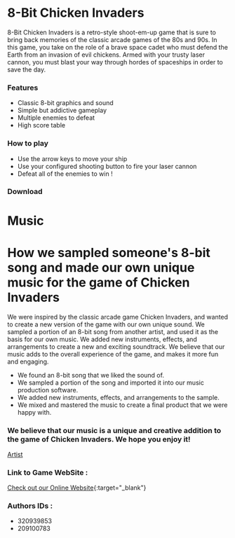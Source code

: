 
# 8-Bit Chicken Invaders

8-Bit Chicken Invaders is a retro-style shoot-em-up game that is sure to bring back memories of the classic arcade games of the 80s and 90s. In this game, you take on the role of a brave space cadet who must defend the Earth from an invasion of evil chickens. Armed with your trusty laser cannon, you must blast your way through hordes of spaceships in order to save the day.

### Features

* Classic 8-bit graphics and sound
* Simple but addictive gameplay
* Multiple enemies to defeat
* High score table

### How to play

* Use the arrow keys to move your ship
* Use your configured shooting button to fire your laser cannon
* Defeat all of the enemies to win ! 

### Download

# Music
# How we sampled someone's 8-bit song and made our own unique music for the game of Chicken Invaders

We were inspired by the classic arcade game Chicken Invaders, and wanted to create a new version of the game with our own unique sound. We sampled a portion of an 8-bit song from another artist, and used it as the basis for our own music. We added new instruments, effects, and arrangements to create a new and exciting soundtrack. We believe that our music adds to the overall experience of the game, and makes it more fun and engaging.

  * We found an 8-bit song that we liked the sound of.
  * We sampled a portion of the song and imported it into our music production software.
  * We added new instruments, effects, and arrangements to the sample.
  * We mixed and mastered the music to create a final product that we were happy with.

### We believe that our music is a unique and creative addition to the game of Chicken Invaders. We hope you enjoy it!

[Artist](https://soundcloud.com/harayuu/tracks)

### Link to Game WebSite : 
[Check out our Online Website](https://web-development-environments-2023.github.io/assignment2-209100783_320939853/){:target="_blank"}
### Authors IDs : 
* 320939853
* 209100783
